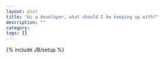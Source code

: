 ```yaml
---
layout: post
title: "As a developer, what should I be keeping up with?"
description: ""
category: 
tags: []
---
```

{% include JB/setup %}
